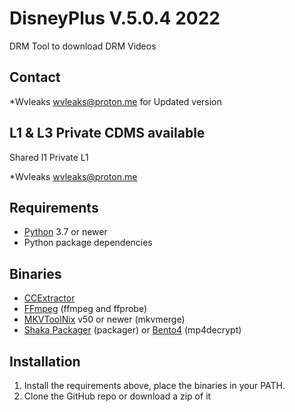 # DisneyPlus V.5.0.4 2022
 DRM Tool to download DRM Videos
 
 



## Contact

*Wvleaks <wvleaks@proton.me> for Updated version
## L1 & L3 Private CDMS available 
Shared l1 
Private L1 

*Wvleaks <wvleaks@proton.me> 
## Requirements

* [Python](https://python.org/) 3.7 or newer
* Python package dependencies

## Binaries

* [CCExtractor](https://ccextractor.org/)
* [FFmpeg](https://ffmpeg.org/ffmpeg.html) (ffmpeg and ffprobe)
* [MKVToolNix](https://mkvtoolnix.download/) v50 or newer (mkvmerge)
* [Shaka Packager](https://github.com/google/shaka-packager) (packager) or [Bento4](https://github.com/truedread/bento4) (mp4decrypt)

## Installation

1. Install the requirements above, place the binaries in your PATH.
2. Clone the GitHub repo or download a zip of it
